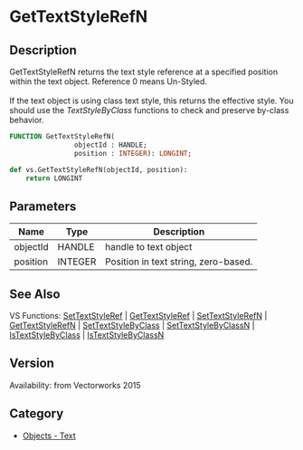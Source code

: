 # GetTextStyleRefN

## Description
GetTextStyleRefN returns the text style reference at a specified position within the text object. Reference 0 means Un-Styled.<BR>
<BR>
If the text object is using class text style, this returns the effective style.  You should use the *TextStyleByClass* functions to check and preserve by-class behavior.

```pascal
FUNCTION GetTextStyleRefN(
				objectId : HANDLE;
				position : INTEGER): LONGINT;
```

```python
def vs.GetTextStyleRefN(objectId, position):
    return LONGINT
```

## Parameters
|Name|Type|Description|
|---|---|---|
|objectId|HANDLE|handle to text object|
|position|INTEGER|Position in text string, zero-based.|

## See Also
VS Functions:
[SetTextStyleRef](SetTextStyleRef.md) 
| [GetTextStyleRef](GetTextStyleRef.md) 
| [SetTextStyleRefN](SetTextStyleRefN.md) 
| [GetTextStyleRefN](GetTextStyleRefN.md) 
| [SetTextStyleByClass](SetTextStyleByClass.md) 
| [SetTextStyleByClassN](SetTextStyleByClassN.md) 
| [IsTextStyleByClass](IsTextStyleByClass.md) 
| [IsTextStyleByClassN](IsTextStyleByClassN.md)

## Version
Availability: from Vectorworks 2015

## Category
* [Objects - Text](../Categories/Objects%20-%20Text.md)

